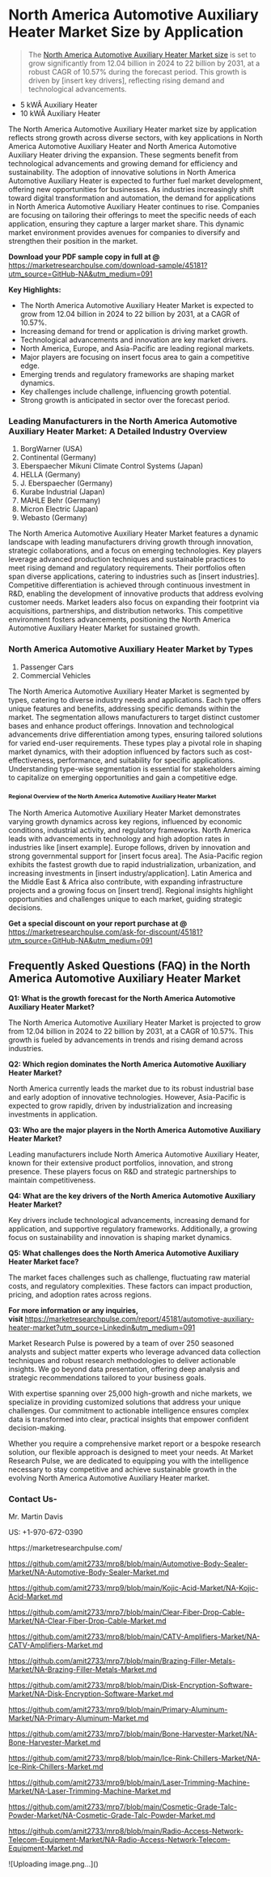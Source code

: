 <h1>North America Automotive Auxiliary Heater Market&nbsp;Size by Application</h1><blockquote><p>The <a href="https://marketresearchpulse.com/download-sample/45181?utm_source=GitHub-NA&amp;utm_medium=091">North America Automotive Auxiliary Heater Market size</a> is set to grow significantly from 12.04 billion in 2024 to 22 billion by 2031, at a robust CAGR of 10.57% during the forecast period. This growth is driven by [insert key drivers], reflecting rising demand and technological advancements.</p></blockquote><ul><li>5 kWÂ Auxiliary Heater <li> 10 kWÂ Auxiliary Heater</li></ul><p>The North America Automotive Auxiliary Heater market size by application reflects strong growth across diverse sectors, with key applications in North America Automotive Auxiliary Heater and North America Automotive Auxiliary Heater driving the expansion. These segments benefit from technological advancements and growing demand for efficiency and sustainability. The adoption of innovative solutions in North America Automotive Auxiliary Heater is expected to further fuel market development, offering new opportunities for businesses. As industries increasingly shift toward digital transformation and automation, the demand for applications in North America Automotive Auxiliary Heater continues to rise. Companies are focusing on tailoring their offerings to meet the specific needs of each application, ensuring they capture a larger market share. This dynamic market environment provides avenues for companies to diversify and strengthen their position in the market.</p><p><strong>Download your PDF sample copy in full at @ </strong><a href="https://marketresearchpulse.com/download-sample/45181?utm_source=GitHub-NA&amp;utm_medium=091">https://marketresearchpulse.com/download-sample/45181?utm_source=GitHub-NA&amp;utm_medium=091</a></p><p><strong>Key Highlights: </strong></p><ul><li>The North America Automotive Auxiliary Heater Market is expected to grow from 12.04 billion in 2024 to 22 billion by 2031, at a CAGR of 10.57%.</li><li>Increasing demand for trend or application is driving market growth.</li><li>Technological advancements and innovation are key market drivers.</li><li>North America, Europe, and Asia-Pacific are leading regional markets.</li><li>Major players are focusing on insert focus area to gain a competitive edge.</li><li>Emerging trends and regulatory frameworks are shaping market dynamics.</li><li>Key challenges include challenge, influencing growth potential.</li><li>Strong growth is anticipated in sector over the forecast period.</li></ul><h3>Leading Manufacturers in the North America Automotive Auxiliary Heater Market: A Detailed Industry Overview</h3><ol><li>BorgWarner (USA)</li><li>Continental (Germany)</li><li>Eberspaecher Mikuni Climate Control Systems (Japan)</li><li>HELLA (Germany)</li><li>J. Eberspaecher (Germany)</li><li>Kurabe Industrial (Japan)</li><li>MAHLE Behr (Germany)</li><li>Micron Electric (Japan)</li><li>Webasto (Germany)</li></ol><div class="flex max-w-full flex-col flex-grow"><div class="min-h-8 text-message flex w-full flex-col items-end gap-2 whitespace-normal break-words [.text-message+&amp;]:mt-5" dir="auto" data-message-author-role="assistant" data-message-id="fd8432e4-4910-450d-b182-61b7bfb0a01f" data-message-model-slug="gpt-4o"><div class="flex w-full flex-col gap-1 empty:hidden first:pt-[3px]"><div class="markdown prose w-full break-words dark:prose-invert light"><p>The North America Automotive Auxiliary Heater Market features a dynamic landscape with leading manufacturers driving growth through innovation, strategic collaborations, and a focus on emerging technologies. Key players leverage advanced production techniques and sustainable practices to meet rising demand and regulatory requirements. Their portfolios often span diverse applications, catering to industries such as [insert industries]. Competitive differentiation is achieved through continuous investment in R&amp;D, enabling the development of innovative products that address evolving customer needs. Market leaders also focus on expanding their footprint via acquisitions, partnerships, and distribution networks. This competitive environment fosters advancements, positioning the North America Automotive Auxiliary Heater Market for sustained growth.</p></div></div></div></div><h3>North America Automotive Auxiliary Heater Market by Types</h3><ol><li>Passenger Cars <li> Commercial Vehicles</li></ol><div class="flex max-w-full flex-col flex-grow"><div class="min-h-8 text-message flex w-full flex-col items-end gap-2 whitespace-normal break-words [.text-message+&amp;]:mt-5" dir="auto" data-message-author-role="assistant" data-message-id="084470be-0bb7-4664-bddf-5156b4f41249" data-message-model-slug="gpt-4o-mini"><div class="flex w-full flex-col gap-1 empty:hidden first:pt-[3px]"><div class="markdown prose w-full break-words dark:prose-invert light"><p>The North America Automotive Auxiliary Heater Market is segmented by types, catering to diverse industry needs and applications. Each type offers unique features and benefits, addressing specific demands within the market. The segmentation allows manufacturers to target distinct customer bases and enhance product offerings. Innovation and technological advancements drive differentiation among types, ensuring tailored solutions for varied end-user requirements. These types play a pivotal role in shaping market dynamics, with their adoption influenced by factors such as cost-effectiveness, performance, and suitability for specific applications. Understanding type-wise segmentation is essential for stakeholders aiming to capitalize on emerging opportunities and gain a competitive edge.</p></div></div></div></div><h3><span style="font-size: 11px;">Regional Overview of the North America Automotive Auxiliary Heater Market</span></h3><div class="flex max-w-full flex-col flex-grow"><div class="min-h-8 text-message flex w-full flex-col items-end gap-2 whitespace-normal break-words [.text-message+&amp;]:mt-5" dir="auto" data-message-author-role="assistant" data-message-id="e9038762-ce64-4e30-91c9-9bd413514231" data-message-model-slug="gpt-4o-mini"><div class="flex w-full flex-col gap-1 empty:hidden first:pt-[3px]"><div class="markdown prose w-full break-words dark:prose-invert light"><p>The North America Automotive Auxiliary Heater Market demonstrates varying growth dynamics across key regions, influenced by economic conditions, industrial activity, and regulatory frameworks. North America leads with advancements in technology and high adoption rates in industries like [insert example]. Europe follows, driven by innovation and strong governmental support for [insert focus area]. The Asia-Pacific region exhibits the fastest growth due to rapid industrialization, urbanization, and increasing investments in [insert industry/application]. Latin America and the Middle East &amp; Africa also contribute, with expanding infrastructure projects and a growing focus on [insert trend]. Regional insights highlight opportunities and challenges unique to each market, guiding strategic decisions.</p></div></div></div></div><p><strong>Get a special discount on your report purchase at @ </strong><a href="https://marketresearchpulse.com/ask-for-discount/45181?utm_source=GitHub-NA&amp;utm_medium=091">https://marketresearchpulse.com/ask-for-discount/45181?utm_source=GitHub-NA&amp;utm_medium=091</a></p><h2>Frequently Asked Questions (FAQ) in the North America Automotive Auxiliary Heater Market</h2><p><strong>Q1: What is the growth forecast for the North America Automotive Auxiliary Heater Market?</strong></p><p>The North America Automotive Auxiliary Heater Market is projected to grow from 12.04 billion in 2024 to 22 billion by 2031, at a CAGR of 10.57%. This growth is fueled by advancements in trends and rising demand across industries.</p><p><strong>Q2: Which region dominates the North America Automotive Auxiliary Heater Market?</strong></p><p>North America currently leads the market due to its robust industrial base and early adoption of innovative technologies. However, Asia-Pacific is expected to grow rapidly, driven by industrialization and increasing investments in application.</p><p><strong>Q3: Who are the major players in the North America Automotive Auxiliary Heater Market?</strong></p><p>Leading manufacturers include North America Automotive Auxiliary Heater, known for their extensive product portfolios, innovation, and strong presence. These players focus on R&amp;D and strategic partnerships to maintain competitiveness.</p><p><strong>Q4: What are the key drivers of the North America Automotive Auxiliary Heater Market?</strong></p><p>Key drivers include technological advancements, increasing demand for application, and supportive regulatory frameworks. Additionally, a growing focus on sustainability and innovation is shaping market dynamics.</p><p><strong>Q5: What challenges does the North America Automotive Auxiliary Heater Market face?</strong></p><p>The market faces challenges such as challenge, fluctuating raw material costs, and regulatory complexities. These factors can impact production, pricing, and adoption rates across regions.</p><p><strong>For more information or any inquiries, visit&nbsp;</strong><a href="https://marketresearchpulse.com/report/45181/automotive-auxiliary-heater-market?utm_source=Linkedin&utm_medium=091">https://marketresearchpulse.com/report/45181/automotive-auxiliary-heater-market?utm_source=Linkedin&utm_medium=091</a></p><p>Market Research Pulse is powered by a team of over 250 seasoned analysts and subject matter experts who leverage advanced data collection techniques and robust research methodologies to deliver actionable insights. We go beyond data presentation, offering deep analysis and strategic recommendations tailored to your business goals.</p><p>With expertise spanning over 25,000 high-growth and niche markets, we specialize in providing customized solutions that address your unique challenges. Our commitment to actionable intelligence ensures complex data is transformed into clear, practical insights that empower confident decision-making.</p><p>Whether you require a comprehensive market report or a bespoke research solution, our flexible approach is designed to meet your needs. At Market Research Pulse, we are dedicated to equipping you with the intelligence necessary to stay competitive and achieve sustainable growth in the evolving North America Automotive Auxiliary Heater market.</p><h3><strong>Contact Us-</strong></h3><p>Mr. Martin Davis</p><p>US: +1-970-672-0390</p><p>https://marketresearchpulse.com/</p><p><a href="https://github.com/amit2733/mrp8/blob/main/Automotive-Body-Sealer-Market/NA-Automotive-Body-Sealer-Market.md">https://github.com/amit2733/mrp8/blob/main/Automotive-Body-Sealer-Market/NA-Automotive-Body-Sealer-Market.md</a></p><p><a href="https://github.com/amit2733/mrp9/blob/main/Kojic-Acid-Market/NA-Kojic-Acid-Market.md">https://github.com/amit2733/mrp9/blob/main/Kojic-Acid-Market/NA-Kojic-Acid-Market.md</a></p><p><a href="https://github.com/amit2733/mrp7/blob/main/Clear-Fiber-Drop-Cable-Market/NA-Clear-Fiber-Drop-Cable-Market.md">https://github.com/amit2733/mrp7/blob/main/Clear-Fiber-Drop-Cable-Market/NA-Clear-Fiber-Drop-Cable-Market.md</a></p><p><a href="https://github.com/amit2733/mrp8/blob/main/CATV-Amplifiers-Market/NA-CATV-Amplifiers-Market.md">https://github.com/amit2733/mrp8/blob/main/CATV-Amplifiers-Market/NA-CATV-Amplifiers-Market.md</a></p><p><a href="https://github.com/amit2733/mrp7/blob/main/Brazing-Filler-Metals-Market/NA-Brazing-Filler-Metals-Market.md">https://github.com/amit2733/mrp7/blob/main/Brazing-Filler-Metals-Market/NA-Brazing-Filler-Metals-Market.md</a></p><p><a href="https://github.com/amit2733/mrp8/blob/main/Disk-Encryption-Software-Market/NA-Disk-Encryption-Software-Market.md">https://github.com/amit2733/mrp8/blob/main/Disk-Encryption-Software-Market/NA-Disk-Encryption-Software-Market.md</a></p><p><a href="https://github.com/amit2733/mrp9/blob/main/Primary-Aluminum-Market/NA-Primary-Aluminum-Market.md">https://github.com/amit2733/mrp9/blob/main/Primary-Aluminum-Market/NA-Primary-Aluminum-Market.md</a></p><p><a href="https://github.com/amit2733/mrp7/blob/main/Bone-Harvester-Market/NA-Bone-Harvester-Market.md">https://github.com/amit2733/mrp7/blob/main/Bone-Harvester-Market/NA-Bone-Harvester-Market.md</a></p><p><a href="https://github.com/amit2733/mrp8/blob/main/Ice-Rink-Chillers-Market/NA-Ice-Rink-Chillers-Market.md">https://github.com/amit2733/mrp8/blob/main/Ice-Rink-Chillers-Market/NA-Ice-Rink-Chillers-Market.md</a></p><p><a href="https://github.com/amit2733/mrp9/blob/main/Laser-Trimming-Machine-Market/NA-Laser-Trimming-Machine-Market.md">https://github.com/amit2733/mrp9/blob/main/Laser-Trimming-Machine-Market/NA-Laser-Trimming-Machine-Market.md</a></p><p><a href="https://github.com/amit2733/mrp7/blob/main/Cosmetic-Grade-Talc-Powder-Market/NA-Cosmetic-Grade-Talc-Powder-Market.md">https://github.com/amit2733/mrp7/blob/main/Cosmetic-Grade-Talc-Powder-Market/NA-Cosmetic-Grade-Talc-Powder-Market.md</a></p><p><a href="https://github.com/amit2733/mrp8/blob/main/Radio-Access-Network-Telecom-Equipment-Market/NA-Radio-Access-Network-Telecom-Equipment-Market.md">https://github.com/amit2733/mrp8/blob/main/Radio-Access-Network-Telecom-Equipment-Market/NA-Radio-Access-Network-Telecom-Equipment-Market.md</a></p>
![Uploading image.png…]()

